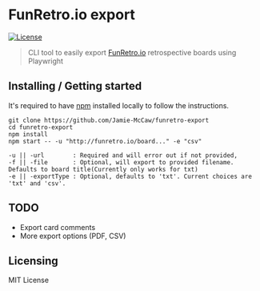# FunRetro.io export

[![License][license-badge]][license-url]

> CLI tool to easily export [FunRetro.io](https://funretro.io/) retrospective boards using Playwright

## Installing / Getting started

It's required to have [npm](https://www.npmjs.com/get-npm) installed locally to follow the instructions.

```shell
git clone https://github.com/Jamie-McCaw/funretro-export
cd funretro-export
npm install
npm start -- -u "http://funretro.io/board..." -e "csv"
```

```shell
-u || -url        : Required and will error out if not provided, 
-f || -file       : Optional, will export to provided filename. Defaults to board title(Currently only works for txt)
-e || -exportType : Optional, defaults to 'txt'. Current choices are 'txt' and 'csv'.
```

## TODO

- Export card comments
- More export options (PDF, CSV)

## Licensing

MIT License

[license-badge]: https://img.shields.io/github/license/robertoachar/docker-express-mongodb.svg
[license-url]: https://opensource.org/licenses/MIT
